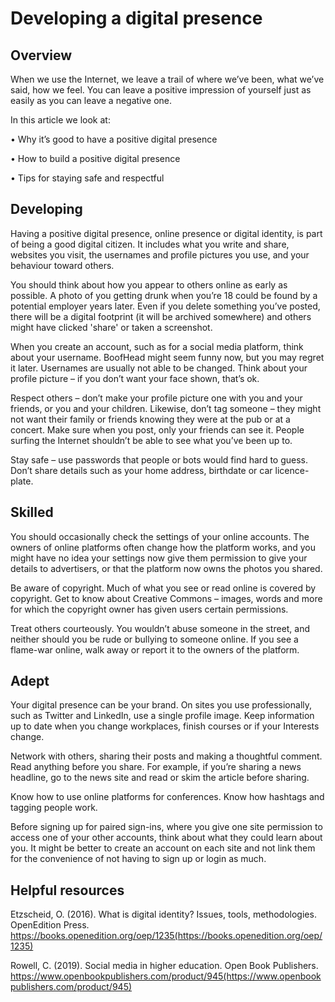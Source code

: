 # Developing a digital presence

## Overview

When we use the Internet, we leave a trail of where we’ve been, what we’ve said, how we feel. You can leave a positive impression of yourself just as easily as you can leave a negative one.

In this article we look at:

•	Why it’s good to have a positive digital presence

•	How to build a positive digital presence

•	Tips for staying safe and respectful

## Developing

Having a positive digital presence, online presence or digital identity, is part of being a good digital citizen. It includes what you write and share, websites you visit, the usernames and profile pictures you use, and your behaviour toward others.

You should think about how you appear to others online as early as possible. A photo of you getting drunk when you’re 18 could be found by a potential employer years later. Even if you delete something you’ve posted, there will be a digital footprint (it will be archived somewhere) and others might have clicked 'share' or taken a screenshot.

When you create an account, such as for a social media platform, think about your username. BoofHead might seem funny now, but you may regret it later. Usernames are usually not able to be changed. Think about your profile picture – if you don’t want your face shown, that’s ok.

Respect others – don’t make your profile picture one with you and your friends, or you and your children. Likewise, don’t tag someone – they might not want their family or friends knowing they were at the pub or at a concert. Make sure when you post, only your friends can see it. People surfing the Internet shouldn’t be able to see what you’ve been up to.

Stay safe – use passwords that people or bots would find hard to guess. Don’t share details such as your home address, birthdate or car licence-plate.

## Skilled

You should occasionally check the settings of your online accounts. The owners of online platforms often change how the platform works, and you might have no idea your settings now give them permission to give your details to advertisers, or that the platform now owns the photos you shared.

Be aware of copyright. Much of what you see or read online is covered by copyright. Get to know about Creative Commons – images, words and more for which the copyright owner has given users certain permissions.

Treat others courteously. You wouldn’t abuse someone in the street, and neither should you be rude or bullying to someone online. If you see a flame-war online, walk away or report it to the owners of the platform.

## Adept

Your digital presence can be your brand. On sites you use professionally, such as Twitter and LinkedIn, use a single profile image. Keep information up to date when you change workplaces, finish courses or if your Interests change.

Network with others, sharing their posts and making a thoughtful comment. Read anything before you share. For example, if you’re sharing a news headline, go to the news site and read or skim the article before sharing.

Know how to use online platforms for conferences. Know how hashtags and tagging people work.

Before signing up for paired sign-ins, where you give one site permission to access one of your other accounts, think about what they could learn about you. It might be better to create an account on each site and not link them for the convenience of not having to sign up or login as much.

## Helpful resources

Etzscheid, O. (2016). What is digital identity? Issues, tools, methodologies. OpenEdition Press. <https://books.openedition.org/oep/1235(https://books.openedition.org/oep/1235)> 

Rowell, C. (2019). Social media in higher education. Open Book Publishers. <https://www.openbookpublishers.com/product/945(https://www.openbookpublishers.com/product/945)> 

